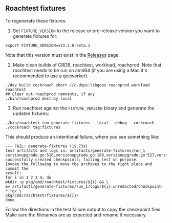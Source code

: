 Roachtest fixtures
----

To regenerate these fixtures:

1. Set `FIXTURE_VERSION` to the release or pre-release version you want to
   generate fixtures for:
```
export FIXTURE_VERSION=v23.2.0-beta.1
```

Note that this version must exist in the
[Releases](https://www.cockroachlabs.com/docs/releases) page.


2. Make clean builds of CRDB, roachtest, workload, roachprod. Note that
   roachtest needs to be run on amd64 (if you are using a Mac it's recommended to
   use a gceworker).

```
./dev build cockroach short //c-deps:libgeos roachprod workload roachtest
## Clear out roachprod remnants, if any
./bin/roachprod destroy local
```

3. Run roachtest against the `FIXTURE_VERSION` binary and generate the updated
   fixtures:

```
./bin/roachtest run generate-fixtures --local --debug --cockroach ./cockroach tag:fixtures
```

This should produce an intentional failure, where you see something like:

```
--- FAIL: generate-fixtures (19.73s)
test artifacts and logs in: artifacts/generate-fixtures/run_1
versionupgrade.go:516,versionupgrade.go:189,versionupgrade.go:527,versionupgrade.go:102,acceptance.go:58,acceptance.go:95,test_runner.go:755: successfully created checkpoints; failing test on purpose.
Invoke the following to move the archives to the right place and commit the
result:
for i in 1 2 3 4; do
mkdir -p pkg/cmd/roachtest/fixtures/${i} && \
mv artifacts/generate-fixtures/run_1/logs/${i}.unredacted/checkpoint-*.tgz \
pkg/cmd/roachtest/fixtures/${i}/
done
```

Follow the directions in the test failure output to copy the checkpoint files.
Make sure the filenames are as expected and rename if necessary.
